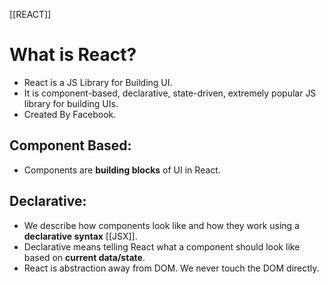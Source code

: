 [[REACT]]
# What is React?
- React is a JS Library for Building UI.
- It is component-based, declarative, state-driven, extremely popular JS library for building UIs.
- Created By Facebook.

## Component Based:
- Components are **building blocks** of UI in React.

## Declarative:
- We describe how components look like and how they work using a **declarative syntax** [[JSX]].
- Declarative means telling React what a component should look like based on **current data/state**.
- React is abstraction away from DOM. We never touch the DOM directly.

##